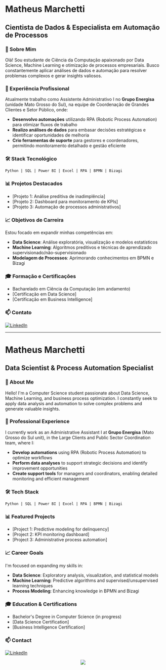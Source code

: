 # Matheus Marchetti
## Cientista de Dados & Especialista em Automação de Processos

### 👋 Sobre Mim
Olá! Sou estudante de Ciência da Computação apaixonado por Data Science, Machine Learning e otimização de processos empresariais. Busco constantemente aplicar análises de dados e automação para resolver problemas complexos e gerar insights valiosos.

### 💼 Experiência Profissional
Atualmente trabalho como Assistente Administrativo I no **Grupo Energisa** (unidade Mato Grosso do Sul), na equipe de Coordenação de Grandes Clientes e Setor Público, onde:

- **Desenvolvo automações** utilizando RPA (Robotic Process Automation) para otimizar fluxos de trabalho
- **Realizo análises de dados** para embasar decisões estratégicas e identificar oportunidades de melhoria
- **Crio ferramentas de suporte** para gestores e coordenadores, permitindo monitoramento detalhado e gestão eficiente

### 🛠️ Stack Tecnológico
```
Python | SQL | Power BI | Excel | RPA | BPMN | Bizagi
```

### 📊 Projetos Destacados
- [Projeto 1: Análise preditiva de inadimplência]
- [Projeto 2: Dashboard para monitoramento de KPIs]
- [Projeto 3: Automação de processos administrativos]

### 📈 Objetivos de Carreira
Estou focado em expandir minhas competências em:
- **Data Science**: Análise exploratória, visualização e modelos estatísticos
- **Machine Learning**: Algoritmos preditivos e técnicas de aprendizado supervisionado/não-supervisionado
- **Modelagem de Processos**: Aprimorando conhecimentos em BPMN e Bizagi

### 🎓 Formação e Certificações
- Bacharelado em Ciência da Computação (em andamento)
- [Certificação em Data Science]
- [Certificação em Business Intelligence]

### 📫 Contato
[![LinkedIn](https://img.shields.io/badge/-LinkedIn-0077B5?style=flat&logo=linkedin&logoColor=white)](https://www.linkedin.com/in/matheusleomarchetti/)

---

# Matheus Marchetti
## Data Scientist & Process Automation Specialist

### 👋 About Me
Hello! I'm a Computer Science student passionate about Data Science, Machine Learning, and business process optimization. I constantly seek to apply data analysis and automation to solve complex problems and generate valuable insights.

### 💼 Professional Experience
I currently work as an Administrative Assistant I at **Grupo Energisa** (Mato Grosso do Sul unit), in the Large Clients and Public Sector Coordination team, where I:

- **Develop automations** using RPA (Robotic Process Automation) to optimize workflows
- **Perform data analyses** to support strategic decisions and identify improvement opportunities
- **Create support tools** for managers and coordinators, enabling detailed monitoring and efficient management

### 🛠️ Tech Stack
```
Python | SQL | Power BI | Excel | RPA | BPMN | Bizagi
```

### 📊 Featured Projects
- [Project 1: Predictive modeling for delinquency]
- [Project 2: KPI monitoring dashboard]
- [Project 3: Administrative process automation]

### 📈 Career Goals
I'm focused on expanding my skills in:
- **Data Science**: Exploratory analysis, visualization, and statistical models
- **Machine Learning**: Predictive algorithms and supervised/unsupervised learning techniques
- **Process Modeling**: Enhancing knowledge in BPMN and Bizagi

### 🎓 Education & Certifications
- Bachelor's Degree in Computer Science (in progress)
- [Data Science Certification]
- [Business Intelligence Certification]

### 📫 Contact
[![LinkedIn](https://img.shields.io/badge/-LinkedIn-0077B5?style=flat&logo=linkedin&logoColor=white)](https://www.linkedin.com/in/matheusleomarchetti/)

<p align="center">
  <img src="https://github-readme-stats.vercel.app/api/top-langs/?username=matheuslmarchetti&layout=compact&langs_count=10&theme=dark"/>
</p>
